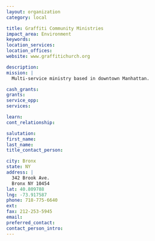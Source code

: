 ```yaml
---
layout: organization
category: local

title: Graffiti Community Ministries
impact_area: Environment
keywords: 
location_services: 
location_offices: 
website: www.graffitichurch.org

description: 
mission: |
  Multi-service ministry based in downtown Manhattan.

cash_grants: 
grants: 
service_opp: 
services: 

learn: 
cont_relationship: 

salutation: 
first_name: 
last_name: 
title_contact_person: 

city: Bronx
state: NY
address: |
  342 Brook Ave.     
  Bronx NY 10454
lat: 40.809788
lng: -73.917587
phone: 718-775-6640
ext: 
fax: 212-253-5945
email: 
preferred_contact: 
contact_person_intro: 
---
```

